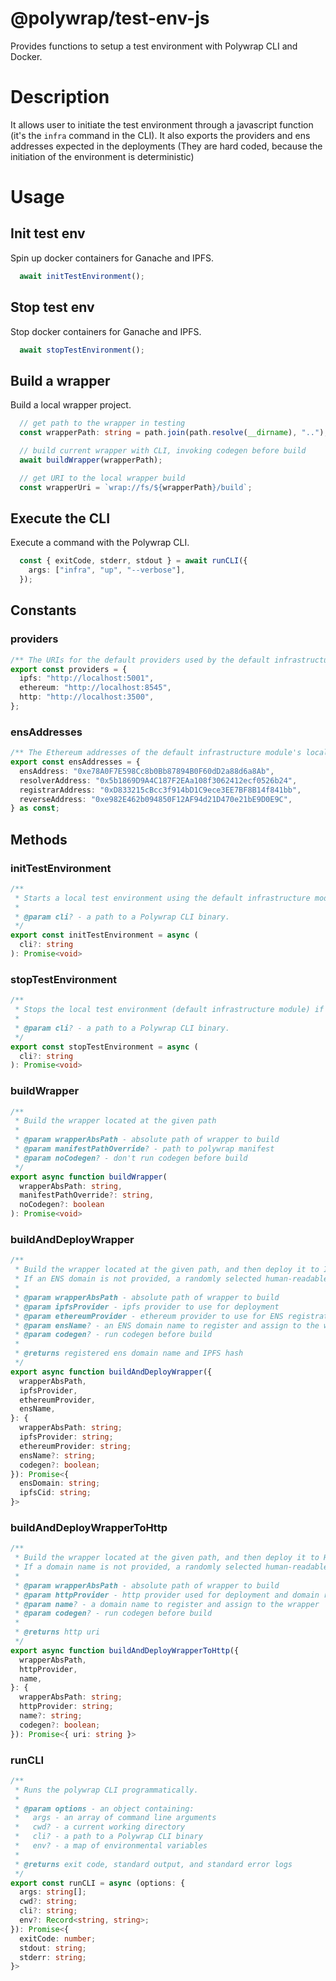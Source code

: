 # @polywrap/test-env-js

Provides functions to setup a test environment with Polywrap CLI and Docker.

# Description

It allows user to initiate the test environment through a javascript function (it's the `infra` command in the CLI). It also exports the providers and ens addresses expected in the deployments (They are hard coded, because the initiation of the environment is deterministic)

# Usage

## Init test env

Spin up docker containers for Ganache and IPFS.

``` typescript
  await initTestEnvironment();
```

## Stop test env

Stop docker containers for Ganache and IPFS.

``` typescript
  await stopTestEnvironment();
```

## Build a wrapper

Build a local wrapper project.

``` typescript
  // get path to the wrapper in testing
  const wrapperPath: string = path.join(path.resolve(__dirname), "..");

  // build current wrapper with CLI, invoking codegen before build
  await buildWrapper(wrapperPath);

  // get URI to the local wrapper build
  const wrapperUri = `wrap://fs/${wrapperPath}/build`;
```

## Execute the CLI

Execute a command with the Polywrap CLI.

``` typescript
  const { exitCode, stderr, stdout } = await runCLI({
    args: ["infra", "up", "--verbose"],
  });
```

## Constants

### providers

```typescript
/** The URIs for the default providers used by the default infrastructure module. */
export const providers = {
  ipfs: "http://localhost:5001",
  ethereum: "http://localhost:8545",
  http: "http://localhost:3500",
};
```

### ensAddresses

```typescript
/** The Ethereum addresses of the default infrastructure module's locally-deployed ENS smart contracts. */
export const ensAddresses = {
  ensAddress: "0xe78A0F7E598Cc8b0Bb87894B0F60dD2a88d6a8Ab",
  resolverAddress: "0x5b1869D9A4C187F2EAa108f3062412ecf0526b24",
  registrarAddress: "0xD833215cBcc3f914bD1C9ece3EE7BF8B14f841bb",
  reverseAddress: "0xe982E462b094850F12AF94d21D470e21bE9D0E9C",
} as const;
```

## Methods

### initTestEnvironment

```typescript
/**
 * Starts a local test environment using the default infrastructure module.
 *
 * @param cli? - a path to a Polywrap CLI binary.
 */
export const initTestEnvironment = async (
  cli?: string
): Promise<void> 
```

### stopTestEnvironment

```typescript
/**
 * Stops the local test environment (default infrastructure module) if one is running.
 *
 * @param cli? - a path to a Polywrap CLI binary.
 */
export const stopTestEnvironment = async (
  cli?: string
): Promise<void> 
```

### buildWrapper

```typescript
/**
 * Build the wrapper located at the given path
 *
 * @param wrapperAbsPath - absolute path of wrapper to build
 * @param manifestPathOverride? - path to polywrap manifest
 * @param noCodegen? - don't run codegen before build
 */
export async function buildWrapper(
  wrapperAbsPath: string,
  manifestPathOverride?: string,
  noCodegen?: boolean
): Promise<void> 
```

### buildAndDeployWrapper

```typescript
/**
 * Build the wrapper located at the given path, and then deploy it to IPFS and ENS.
 * If an ENS domain is not provided, a randomly selected human-readable ENS domain name is used.
 *
 * @param wrapperAbsPath - absolute path of wrapper to build
 * @param ipfsProvider - ipfs provider to use for deployment
 * @param ethereumProvider - ethereum provider to use for ENS registration
 * @param ensName? - an ENS domain name to register and assign to the wrapper
 * @param codegen? - run codegen before build
 *
 * @returns registered ens domain name and IPFS hash
 */
export async function buildAndDeployWrapper({
  wrapperAbsPath,
  ipfsProvider,
  ethereumProvider,
  ensName,
}: {
  wrapperAbsPath: string;
  ipfsProvider: string;
  ethereumProvider: string;
  ensName?: string;
  codegen?: boolean;
}): Promise<{
  ensDomain: string;
  ipfsCid: string;
}> 
```

### buildAndDeployWrapperToHttp

```typescript
/**
 * Build the wrapper located at the given path, and then deploy it to HTTP.
 * If a domain name is not provided, a randomly selected human-readable domain name is used.
 *
 * @param wrapperAbsPath - absolute path of wrapper to build
 * @param httpProvider - http provider used for deployment and domain registration
 * @param name? - a domain name to register and assign to the wrapper
 * @param codegen? - run codegen before build
 *
 * @returns http uri
 */
export async function buildAndDeployWrapperToHttp({
  wrapperAbsPath,
  httpProvider,
  name,
}: {
  wrapperAbsPath: string;
  httpProvider: string;
  name?: string;
  codegen?: boolean;
}): Promise<{ uri: string }> 
```

### runCLI

```typescript
/**
 * Runs the polywrap CLI programmatically.
 *
 * @param options - an object containing:
 *   args - an array of command line arguments
 *   cwd? - a current working directory
 *   cli? - a path to a Polywrap CLI binary
 *   env? - a map of environmental variables
 *
 * @returns exit code, standard output, and standard error logs
 */
export const runCLI = async (options: {
  args: string[];
  cwd?: string;
  cli?: string;
  env?: Record<string, string>;
}): Promise<{
  exitCode: number;
  stdout: string;
  stderr: string;
}> 
```